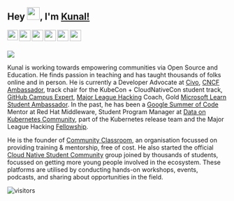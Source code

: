 ## Hey <img src="https://github.com/TheDudeThatCode/TheDudeThatCode/blob/master/Assets/Hi.gif" width="29px">, I'm [Kunal!](https://bio.link/kunalk) 

<a href="https://www.linkedin.com/in/kunal-kushwaha/">
  <img align="left" width="24px" src="https://cdn-icons-png.flaticon.com/512/174/174857.png"  />
</a>
<a href="https://twitter.com/kunalstwt">
  <img align="left" width="26px" src="https://logodownload.org/wp-content/uploads/2014/09/twitter-logo-6.png" />
</a>
<a href="mailto:kunalkushwaha453@gmail.com">
  <img align="left" width="26px" src="https://cdn-icons-png.flaticon.com/512/281/281769.png" />
</a>
<a href="https://www.youtube.com/channel/UCBGOUQHNNtNGcGzVq5rIXjw">
  <img align="left" width="26px" src="https://i.pinimg.com/originals/46/02/cb/4602cbc18967da9c1eba7452905cd99b.png" />
</a>
<a href="https://kunalkushwaha.com">
  <img align="left" width="26px" src="https://cdn.hashnode.com/res/hashnode/image/upload/v1611902473383/CDyAuTy75.png?auto=compress" />
</a>
<a href="https://www.instagram.com/kunalsig/">
  <img align="left" width="26px" src="https://upload.wikimedia.org/wikipedia/commons/thumb/a/a5/Instagram_icon.png/1024px-Instagram_icon.png" />
</a>

<br />
<br />

![](https://i.ibb.co/F38F21R/LinkedIn.jpg)

Kunal is working towards empowering communities via Open Source and Education. He finds passion in teaching and has taught thousands of folks online and in person. He is currently a Developer Advocate at [Civo](https://www.civo.com), [CNCF Ambassador](https://www.cncf.io/people/ambassadors/), track chair for the KubeCon + CloudNativeCon student track, [GitHub Campus Expert](https://education.github.com/experts), [Major League Hacking](https://mlh.io) Coach, Gold [Microsoft Learn Student Ambassador](https://studentambassadors.microsoft.com). In the past, he has been a [Google Summer of Code](https://summerofcode.withgoogle.com) Mentor at Red Hat Middleware, Student Program Manager at [Data on Kubernetes Community](https://dok.community), part of the Kubernetes release team and the Major League Hacking [Fellowship](https://fellowship.mlh.io).

He is the founder of [Community Classroom](https://www.commclassroom.org), an organisation focussed on providing training & mentorship, free of cost. He also started the official [Cloud Native Student Community](https://twitter.com/CNCFStudents) group joined by thousands of students, focussed on getting more young people involved in the ecosystem. These platforms are utilised by conducting hands-on workshops, events, podcasts, and sharing about opportunities in the field.

![visitors](https://visitor-badge.laobi.icu/badge?page_id=kunal-kushwaha.kunal-kushwaha)
